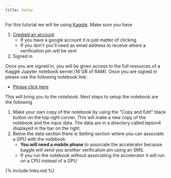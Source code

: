 ```yaml
---
title: Setup
---
```

For this tutorial we will be using [Kaggle](https://www.kaggle.com/). Make sure you have

1. [Created an account](https://www.kaggle.com/account/login?phase=startRegisterTab&returnUrl=%2F)
   * If you have a google account it is just matter of clicking
   * If you don't you'll need an email address to receive where a verification pin will be sent
2. Signed in

Once you are signed in, you will be given access to the full resources of a Kaggle Jupyter notebook kernel (16 GB of RAM). Once you are signed in please use the following notebook link:

* [Please click here](https://www.kaggle.com/annascaife/zzlep-nogpu-ipynb)

This will bring you to the notebook. Next steps to setup the notebook are the following

1. Make your own copy of the notebook by using the "Copy and Edit" black button on the top right corner. This will make a new copy of the notebook and the input data. The data are in a directory called lepton4 displayed in the bar on the right.
2. Below the data section there is Setting section where you can associate a GPU with the notebook. 
   * **You will need a mobile phone** to associate the accelerator because kaggle will send you another verification pin using an SMS. 
   * If you run the notebook without associating the accelerator it will run on a CPU instead of a GPU


{% include links.md %}
